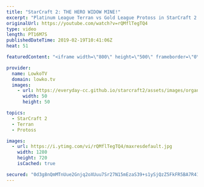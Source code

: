 ```yaml
---
title: "StarCraft 2: THE HERO WIDOW MINE!"
excerpt: "Platinum League Terran vs Gold League Protoss in StarCraft 2. Subscribe for more videos: http://lowko.tv/youtube More StarCraft 2 casts: https://goo.gl/cgiE8V  If you have an awesome replay of StarCraft 2 that you think is worth casting, you can send it to replays@lowko.tv.  Check out Lowko merchandise:"
originalUrl: https://youtube.com/watch?v=rQMflTegTQ4
type: video
length: PT16M7S
publishedDateTime: 2019-02-19T10:41:06Z
heat: 51

featuredContent: "<iframe width=\"800\" height=\"500\" frameborder=\"0\" src=\"https://www.youtube.com/embed/rQMflTegTQ4\" allow=\"accelerometer; autoplay; encrypted-media; gyroscope; picture-in-picture\" allowfullscreen></iframe>"

provider:
  name: LowkoTV
  domain: lowko.tv
  images:
    - url: https://everyday-cc.github.io/starcraft2/assets/images/organizations/lowko.tv-50x50.jpg
      width: 50
      height: 50

topics:
  - StarCraft 2
  - Terran
  - Protoss

images:
  - url: https://i.ytimg.com/vi/rQMflTegTQ4/maxresdefault.jpg
    width: 1280
    height: 720
    isCached: true

secured: "0d3g8nQmMTnUue2Gnjq2oXUuu7Sr27N15mEzaS39+s1ySjQzZ5FkFR5BA7R412hh0Us5Wbf774KrqBWXqyFLt49fjz94HaVEnjvtEVEy2J/poAvEWGSWD7tUu7s/Wmb6Zbowt6UuNCLuBoLyfMn9LzZDZ3qxvHyJj0sWu4Nn9eEF4mqhmp9ANn6JzYog3KIpLs7eXyMNLUJ0MvwEQb09TpGSojeAHbou45IlwckZ/7sNzWXObCHs21wE8/fa7GeNkCa4OmxDpFqKjBEyRLItKO/r6FhX7s53H1K0HW2yFaIJ1T+pAFkn+FHX7YDs4iqYtbTV9B8+iiSEfjJebBDkPjRzD158agpih6aEhgSdsdp4XUdKpGAL0Pbq4X5GRF25mRiTE+il4lbuKFCNplkv1HaYFVMOuArILShLLbHhK2U=;2OJfvNoD0f0OPuOmw/MvPQ=="
---
```



